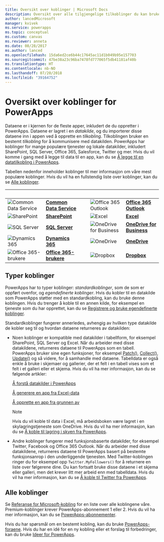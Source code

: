 ```yaml
---
title: Oversikt over koblinger | Microsoft Docs
description: Oversikt over alle tilgjengelige tilkoblinger du kan bruke til å utvikle apper
author: lancedMicrosoft
manager: kvivek
ms.service: powerapps
ms.topic: conceptual
ms.custom: canvas
ms.reviewer: anneta
ms.date: 08/28/2017
ms.author: lanced
ms.openlocfilehash: 15da6ed2ce6b44c17645ac11d1b049b95e157703
ms.sourcegitcommit: 47be38a23c96ba7478fd777065f5db41181af40b
ms.translationtype: HT
ms.contentlocale: nb-NO
ms.lasthandoff: 07/20/2018
ms.locfileid: "39164752"
---
```

# <a name="overview-of-connectors-for-powerapps"></a>Oversikt over koblinger for PowerApps
Dataene er i kjernen for de fleste apper, inkludert de du oppretter i PowerApps. Dataene er lagret i en *datakilde*, og du importerer disse dataene inn i appen ved å opprette en *tilkobling*. Tilkoblingen bruker en bestemt *tilkobling* for å kommunisere med datakilden. PowerApps har koblinger for mange populære tjenester og lokale datakilder, inkludert SharePoint, SQL Server, Office 365, Salesforce, Twitter og mer. Hvis du vil komme i gang med å legge til data til en app, kan du se [Å legge til en datatilkobling i PowerApps](add-data-connection.md).

Tabellen nedenfor inneholder koblinger til mer informasjon om våre mest populære koblinger. Hvis du vil ha en fullstendig liste over koblinger, kan du se [Alle koblinger](#all-connectors).

| &nbsp; | &nbsp; | &nbsp; | &nbsp; | &nbsp; |
| --- | --- | --- | --- | --- |
| ![Common Data Service](./media/connections-list/cdm.png) |[**Common Data Service**](../common-data-service/data-platform-intro.md) |&nbsp; |![Office 365 Outlook](./media/connections-list/office365.png) |[**Office 365 Outlook**](connections/connection-office365-outlook.md) |
| ![SharePoint](./media/connections-list/sharepoint.png) |[**SharePoint**](connections/connection-sharepoint-online.md) |&nbsp; |![Excel](./media/connections-list/excel.png) |[**Excel**](connections/connection-excel.md) |
| ![SQL Server](./media/connections-list/sql.png) |[**SQL Server**](connections/connection-azure-sqldatabase.md) |&nbsp; |![OneDrive for Business](./media/connections-list/onedrive.png) |[**OneDrive for Business**](connections/cloud-storage-blob-connections.md) |
| ![Dynamics 365](./media/connections-list/dynamics-365.png) |[**Dynamics 365**](connections/connection-dynamics-crmonline.md) |&nbsp; |![OneDrive](./media/connections-list/onedrive.png) |[**OneDrive**](connections/cloud-storage-blob-connections.md) |
| ![Office 365-brukere](./media/connections-list/office365.png) |[**Office 365-brukere**](connections/connection-office365-users.md) |&nbsp; |![Dropbox](./media/connections-list/dropbox.png) |[**Dropbox**](connections/cloud-storage-blob-connections.md) |

## <a name="types-of-connectors"></a>Typer koblinger
PowerApps har to typer koblinger: *standardkoblinger*, som de som er oppført ovenfor, og *egendefinerte koblinger*. Hvis du kobler til en datakilde som PowerApps støtter med en standardkobling, kan du bruke denne koblingen. Hvis du trenger å koble til en annen kilde, for eksempel en tjeneste som du har opprettet, kan du se [Registrere og bruke egendefinerte koblinger](../canvas-apps/register-custom-api.md).

Standardkoblinger fungerer annerledes, avhengig av hvilken type datakilde de kobler seg til og hvordan dataene returneres av datakilden:

* Noen koblinger er kompatible med datakilder i tabellform, for eksempel SharePoint, SQL Server og Excel. Når du arbeider med disse datakildene, returneres dataene til PowerApps som en tabell. PowerApps bruker sine egen funksjoner, for eksempel [Patch()](functions/function-patch.md), [Collect()](functions/function-clear-collect-clearcollect.md), [Update()](functions/function-update-updateif.md) og så videre, for å samhandle med dataene. Tabelldata er også enkle å bruke i skjemaer og gallerier, der et felt i en tabell vises som et felt i et galleri eller et skjema. Hvis du vil ha mer informasjon, kan du se følgende artikler:

    [Å forstå datakilder i PowerApps](working-with-data-sources.md)

    [Å generere en app fra Excel-data](get-started-create-from-data.md)

    [Å opprette en app fra grunnen av](get-started-create-from-blank.md)

    > [!NOTE]
  > Hvis du vil koble til data i Excel, må arbeidsboken være lagret i en skylagringstjeneste som OneDrive. Hvis du vil ha mer informasjon, kan du se [Å koble til lagring i skyen fra PowerApps](connections/cloud-storage-blob-connections.md).

* Andre koblinger fungerer med funksjonsbaserte datakilder, for eksempel Twitter, Facebook og Office 365 Outlook. Når du arbeider med disse datakildene, returneres dataene til PowerApps basert på bestemte funksjonsanrop i den underliggende tjenesten. Med Twitter-koblingen ringer du for eksempel opp `Twitter.MyFollowers()` for å returnere en liste over følgerene dine. Du kan fortsatt bruke disse dataene i et skjema eller galleri, men det krever litt mer arbeid enn med tabelldata. Hvis du vil ha mer informasjon, kan du se [Å koble til Twitter fra PowerApps](connections/connection-twitter.md).

## <a name="all-connectors"></a>Alle koblinger
Se [Referanse for Microsoft-kobling](https://docs.microsoft.com/connectors/) for en liste over alle koblingene våre. Premium-koblinger krever PowerApps-abonnement 1 eller 2. Hvis du vil ha mer informasjon, kan du se [PowerApps-abonnementer](https://powerapps.microsoft.com/pricing/).


Hvis du har spørsmål om en bestemt kobling, kan du bruke [PowerApps-foraene](https://powerusers.microsoft.com/t5/PowerApps-Community/ct-p/PowerApps1). Hvis du har en idé for en ny kobling eller et forslag til forbedringer, kan du bruke [Ideer for PowerApps](https://powerusers.microsoft.com/t5/PowerApps-Ideas/idb-p/PowerAppsIdeas).
